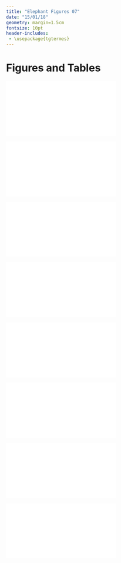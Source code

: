 ```yaml
---
title: "Elephant Figures 07"
date: "15/01/18"
geometry: margin=1.5cm
fontsize: 10pt
header-includes:
 - \usepackage{tgtermes}
---
```


# Figures and Tables

![**A**: Mean thermochron temperature (filled circles) tracks mean ambient temperature (open circles) through the day. Vertical lineranges represent 95% confidence intervals. **B**: Mean thermochron temperature (points) at measured ambient temperature, and GLM fits (lines) in each season (cool-dry: blue circles & lines, hot-wet: red triangles & lines). Vertical lineranges and shaded areas (coloured by season) indicate 95% confidence intervals at each point.](/home/pratik/git/elephants/ele_code/fig1temp_loggers.pdf)

![GAMM fit (lines) and mean distance to the nearest water source in each season (point) through the day in each season (cool-dry: blue circles & lines, hot-wet: red triangles & lines). Vertical lineranges and shaded areas (coloured by season) indicate 95% confidence intervals at each point. Only moving elephants included.](/home/pratik/git/elephants/ele_code/fig2distw_time.pdf)

![**A**: Mean elephant temperature (points) at 100m distance intervals from the nearest water source in each season (cool-dry: blue circles, hot-wet: red triangles). Vertical lineranges (coloured by season) represent 95% confidence intervals. **B**: Mean elephant temperatures (3D surface) at 100m distance intervals from the nearest water source (y-axis), at each hour of day (x-axis). Contour lines shown on base indicate rate of change (narrow contours indicate rapid changes). Only moving elephants included.](/home/pratik/git/elephants/ele_code/fig2.pdf)

![**A**. Mean steplength (points) at 2°C temperature intervals in each season (cool-dry: blue circles, hot-wet: red triangles). GAMM fit (lines), data error intervals (lineranges), and fit error intervals (shaded areas) are shown coloured by season. **B**. Mean steplength at each half hour interval (bars) in each season (cool-dry: blue, hot-wet: red, overlap: grey). Surrounding text indicates hour of day. All elephants included.](/home/pratik/git/elephants/ele_code/fig4speed_plots.pdf)

![**A**. Mean distance to the point of arrival (bars) in the limnal zone (shaded grey, <500m from water) at each half hour interval over a 24 period (numbers on outside). Zero represents the arrival event, negative values represent hours prior to arrival. Bars are coloured by season (cool-dry: blue, hot-wet: red, overlap: grey). **B**. Mean temperature change (points) and 95% confidence intervals (lineranges) at half-hourly intervals centred on, and relative to, elephant arrival to limnal zone, separated by season (cool-dry: blue circles & lines, hot-wet: red triangles & lines). **C**. Mean temperature change relative to, and centred on, elephant arrival in the limnal zone at half-hourly intervals (y-axis). X-axis shows the true hour of day of each data point.](/home/pratik/git/elephants/ele_code/fig5.pdf)

![**A**. Woody density, and **B**. Elephant temperature at relocation sites. Values shown are 500m^2^ pooled means. **C**. Mean elephant temperatures at woody densities in increments of 5, separated by season (cool dry: blue circles, hot wet: red triangles), showing 95% confidence intervals (lineranges coloured by season.). Rivers (light blue lines) and Kruger boundary (dashed black line) are shown.](/home/pratik/git/elephants/ele_code/fig6full.pdf)

![Supplementary material: **A**. Frequency distributions of distance to the nearest water source (waterhole or river, see separate histograms below), and **B**. Frequency distribution of the woody density encountered by elephants.](/home/pratik/git/elephants/ele_code/figA1.pdf)

![Supplementary material: **A**. Mean woody density (points), and GAM smoothed fit (line) at 100m distance intervals to the nearest water-source. Lineranges and shaded area represent 95% confidence intervals. **B**. Count bins of woody density and distance to water. Darker bins indicate more data points for a given combination.](/home/pratik/git/elephants/ele_code/woodlands_values.pdf)

